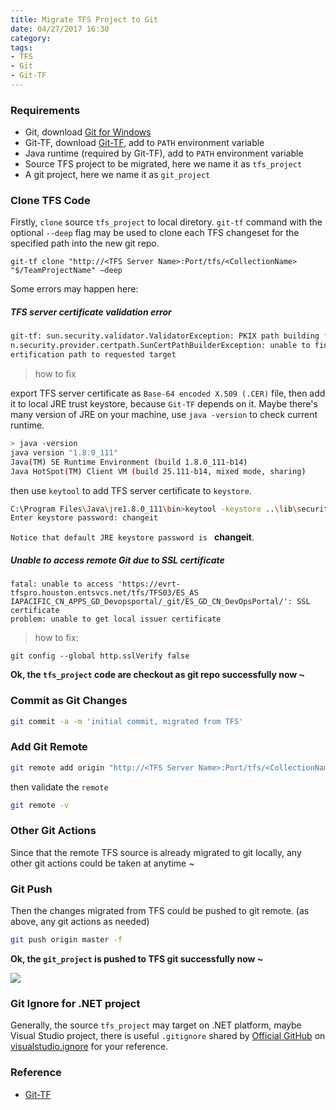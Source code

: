 ```yaml
---
title: Migrate TFS Project to Git
date: 04/27/2017 16:30
category:
tags:
- TFS
- Git
- Git-TF
---
```



### Requirements

- Git, download [Git for Windows](https://git-scm.com/download/win)
- Git-TF, download [Git-TF](https://gittf.codeplex.com/), add to `PATH` environment variable
- Java runtime (required by Git-TF), add to `PATH` environment variable
- Source TFS project to be migrated, here we name it as `tfs_project`
- A git project, here we name it as `git_project`


### Clone TFS Code
Firstly, `clone` source `tfs_project` to local diretory. `git-tf` command with the optional `--deep` flag may be used to clone each TFS changeset for the specified path into the new git repo.
```batch
git-tf clone "http://<TFS Server Name>:Port/tfs/<CollectionName> "$/TeamProjectName" –deep
```

Some errors may happen here:
##### TFS server certificate validation error
```bash
git-tf: sun.security.validator.ValidatorException: PKIX path building failed: su
n.security.provider.certpath.SunCertPathBuilderException: unable to find valid c
ertification path to requested target
```
> how to fix

export TFS server certificate as `Base-64 encoded X.509 (.CER)` file, then add it to local JRE trust keystore, because `Git-TF` depends on it.
Maybe there's many version of JRE on your machine, use `java -version` to check current runtime.

```bash
> java -version
java version "1.8.0_111"
Java(TM) SE Runtime Environment (build 1.8.0_111-b14)
Java HotSpot(TM) Client VM (build 25.111-b14, mixed mode, sharing)
```
then use `keytool` to add TFS server certificate to `keystore`.
```bash
C:\Program Files\Java\jre1.8.0_111\bin>keytool -keystore ..\lib\security\cacerts -importcert -file your_servers_cert_file.cer -alias tfs-cert
Enter keystore password: changeit
```
`Notice that default JRE keystore password is ` **changeit**.

<!-- more -->

##### Unable to access remote Git due to SSL certificate

```
fatal: unable to access 'https://evrt-tfspro.houston.entsvcs.net/tfs/TFS03/ES_AS
IAPACIFIC_CN_APPS_GD_Devopsportal/_git/ES_GD_CN_DevOpsPortal/': SSL certificate
problem: unable to get local issuer certificate
```
> how to fix:
```
git config --global http.sslVerify false
```

**Ok, the `tfs_project` code are checkout as git repo successfully now ~**

### Commit as Git Changes

```bash
git commit -a -m 'initial commit, migrated from TFS'
```

### Add Git Remote

```bash
git remote add origin "http://<TFS Server Name>:Port/tfs/<CollectionName>/<Team>/_git/<TeamProjectName>"
```
then validate the `remote`
```bash
git remote -v
```

### Other Git Actions
Since that the remote TFS source is already migrated to git locally, any other git actions could be taken at anytime ~

### Git Push

Then the changes migrated from TFS could be pushed to git remote. (as above, any git actions as needed)

```bash
git push origin master -f
```

**Ok, the `git_project` is pushed to TFS git successfully now ~**

![](/uploads/tfs-git.jpg)


### Git Ignore for .NET project
Generally, the source `tfs_project` may target on .NET platform, maybe Visual Studio project, there is useful `.gitignore` shared by [Official GitHub](https://github.com/github) on [visualstudio.ignore](https://github.com/github/gitignore/blob/master/VisualStudio.gitignore) for your reference.

### Reference
- [Git-TF](https://gittf.codeplex.com/)